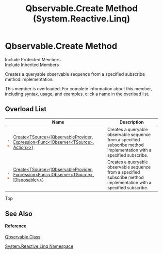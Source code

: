 ﻿---
title: Qbservable.Create Method  (System.Reactive.Linq)
TOCTitle: Create Method
ms:assetid: Overload:System.Reactive.Linq.Qbservable.Create
ms:mtpsurl: https://msdn.microsoft.com/en-us/library/system.reactive.linq.qbservable.create(v=VS.103)
ms:contentKeyID: 36069023
ms.date: 06/28/2011
mtps_version: v=VS.103
f1_keywords:
- System.Reactive.Linq.Qbservable.Create
- System.Reactive.Linq.Qbservable.Create``1
dev_langs:
- CSharp
- JScript
- VB
- FSharp
---

# Qbservable.Create Method

Include Protected Members  
Include Inherited Members  

Creates a queryable observable sequence from a specified subscribe method implementation.

This member is overloaded. For complete information about this member, including syntax, usage, and examples, click a name in the overload list.

## Overload List

<table>
<thead>
<tr class="header">
<th> </th>
<th>Name</th>
<th>Description</th>
</tr>
</thead>
<tbody>
<tr class="odd">
<td><img src="images\Hh303103.pubmethod(en-us,VS.103).gif" title="Public method" alt="Public method" /><img src="images\Hh244319.static(en-us,VS.103).gif" title="Static member" alt="Static member" /></td>
<td><a href="https://msdn.microsoft.com/en-us/library/m:system.reactive.linq.qbservable.create%60%601(system.reactive.linq.iqbservableprovider%2csystem.linq.expressions.expression%7bsystem.func%7bsystem.iobserver%7b%60%600%7d%2csystem.action%7d%7d)(v=VS.103)">Create&lt;TSource&gt;(IQbservableProvider, Expression&lt;Func&lt;IObserver&lt;TSource&gt;, Action&gt;&gt;)</a></td>
<td>Creates a queryable observable sequence from a specified subscribe method implementation with a specified subscribe.</td>
</tr>
<tr class="even">
<td><img src="images\Hh303103.pubmethod(en-us,VS.103).gif" title="Public method" alt="Public method" /><img src="images\Hh244319.static(en-us,VS.103).gif" title="Static member" alt="Static member" /></td>
<td><a href="https://msdn.microsoft.com/en-us/library/m:system.reactive.linq.qbservable.create%60%601(system.reactive.linq.iqbservableprovider%2csystem.linq.expressions.expression%7bsystem.func%7bsystem.iobserver%7b%60%600%7d%2csystem.idisposable%7d%7d)(v=VS.103)">Create&lt;TSource&gt;(IQbservableProvider, Expression&lt;Func&lt;IObserver&lt;TSource&gt;, IDisposable&gt;&gt;)</a></td>
<td>Creates a queryable observable sequence from a specified subscribe method implementation with a specified subscribe.</td>
</tr>
</tbody>
</table>

Top

## See Also

#### Reference

[Qbservable Class](hh211693\(v=vs.103\).md)

[System.Reactive.Linq Namespace](hh211929\(v=vs.103\).md)

